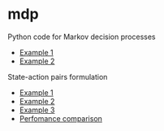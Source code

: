 mdp
===

Python code for Markov decision processes

* [Example 1](http://nbviewer.ipython.org/github/oyamad/mdp/blob/master/mdp_ex_kurtz.ipynb)
* [Example 2](http://nbviewer.ipython.org/github/oyamad/mdp/blob/master/mdp_ex_rust96.ipynb)

State-action pairs formulation

* [Example 1](http://nbviewer.ipython.org/github/oyamad/mdp/blob/master/mdp_ex_kurtz_sa.ipynb)
* [Example 2](http://nbviewer.ipython.org/github/oyamad/mdp/blob/master/mdp_ex_rust96_sa.ipynb)
* [Example 3](http://nbviewer.ipython.org/github/oyamad/mdp/blob/master/mdp_ex_optgrowth.ipynb)
* [Perfomance comparison](http://nbviewer.ipython.org/github/oyamad/mdp/blob/master/mdp_sa01.ipynb)

